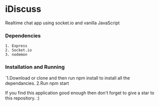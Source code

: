 # iDiscuss

Realtime chat app using socket.io and vanilla JavaScript


### Dependencies 
    1. Express
    2. Socket.io
    3. nodemon
### Installation and Running

`1.Download or clone and then run npm install to install all the dependancies.
 2.Run npm start

If you find this application good enough then don't forget to give a star to this repository. :)

